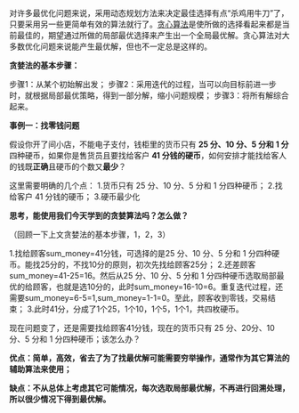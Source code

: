 对许多最优化问题来说，采用动态规划方法来决定最佳选择有点“杀鸡用牛刀”了，只要采用另一些更简单有效的算法就行了。[贪心算法](https://so.csdn.net/so/search?q=贪心算法&spm=1001.2101.3001.7020)是使所做的选择看起来都是当前最佳的，期望通过所做的局部最优选择来产生出一个全局最优解。贪心算法对大多数优化问题来说能产生最优解，但也不一定总是这样的。

**贪婪法的基本步骤：**

步骤1：从某个初始解出发；
        步骤2：采用迭代的过程，当可以向目标前进一步时，就根据局部最优策略，得到一部分解，缩小问题规模；
       步骤3：将所有解综合起来。

**事例一：找零钱问题**

假设你开了间小店，不能电子支付，钱柜里的货币只有 **25 分、10 分、5 分和 1 分**四种硬币，如果你是售货员且要找给客户 **41 分钱的硬币**，如何安排才能找给客人的钱既**正确**且硬币的个数又**最少**？

这里需要明确的几个点：
1.货币只有 25 分、10 分、5 分和 1 分四种硬币；
2.找给客户 41 分钱的硬币；
3.硬币最少化

**思考，能使用我们今天学到的贪婪算法吗？怎么做？**

（回顾一下上文贪婪法的基本步骤，1，2，3）

1.找给顾客sum_money=41分钱，可选择的是25 分、10 分、5 分和 1 分四种硬币。能找25分的，不找10分的原则，初次先找给顾客25分；
        2.还差顾客sum_money=41-25=16。然后从25 分、10 分、5 分和 1 分四种硬币选取局部最优的给顾客，也就是选10分的，此时sum_money=16-10=6。重复迭代过程，还需要sum_money=6-5=1,sum_money=1-1=0。至此，顾客收到零钱，交易结束；
       3.此时41分，分成了1个25，1个10，1个5，1个1，共四枚硬币。

现在问题变了，还是需要找给顾客41分钱，现在的货币只有 25 分、20分、10 分、5 分和 1 分四种硬币；该怎么办？

**优点：简单，高效，省去了为了找最优解可能需要穷举操作，通常作为其它算法的辅助算法来使用；**

**缺点：不从总体上考虑其它可能情况，每次选取局部最优解，不再进行回溯处理，所以很少情况下得到最优解。**